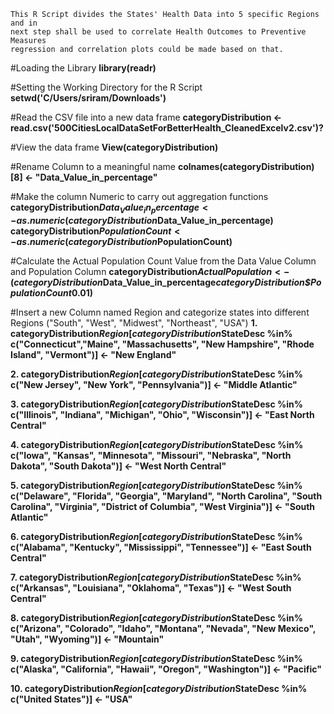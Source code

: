     This R Script divides the States' Health Data into 5 specific Regions and in 
    next step shall be used to correlate Health Outcomes to Preventive Measures
    regression and correlation plots could be made based on that.


#Loading the Library
**library(readr)**

#Setting the Working Directory for the R Script
**setwd('C/Users/sriram/Downloads')**

#Read the CSV file into a new data frame
**categoryDistribution <- read.csv('500CitiesLocalDataSetForBetterHealth_CleanedExcelv2.csv')?**

#View the data frame
**View(categoryDistribution)**

#Rename Column to a meaningful name
**colnames(categoryDistribution)[8] <- "Data_Value_in_percentage"**

#Make the column Numeric to carry out aggregation functions
**categoryDistribution$Data_Value_in_percentage <- as.numeric(categoryDistribution$Data_Value_in_percentage)
  categoryDistribution$PopulationCount <- as.numeric(categoryDistribution$PopulationCount)**

#Calculate the Actual Population Count Value from the Data Value Column and Population Column
**categoryDistribution$ActualPopulation <- (categoryDistribution$Data_Value_in_percentage*categoryDistribution$PopulationCount*0.01)**

#Insert a new Column named Region and categorize states into different Regions ("South", "West", "Midwest", "Northeast", "USA")
**1. categoryDistribution$Region[categoryDistribution$StateDesc %in% c("Connecticut","Maine",
                                                                  "Massachusetts", "New Hampshire", 
                                                                  "Rhode Island", "Vermont")] <- "New England"**

**2. categoryDistribution$Region[categoryDistribution$StateDesc %in% c("New Jersey", "New York", 
                                                                  "Pennsylvania")] <- "Middle Atlantic"**

**3. categoryDistribution$Region[categoryDistribution$StateDesc %in% c("Illinois", "Indiana", 
                                                                  "Michigan", "Ohio", 
                                                                  "Wisconsin")] <- "East North Central"**


**4. categoryDistribution$Region[categoryDistribution$StateDesc %in% c("Iowa", 
                                                                  "Kansas", "Minnesota", 
                                                                  "Missouri", "Nebraska", 
                                                                  "North Dakota", "South Dakota")] <- "West North Central"**

**5. categoryDistribution$Region[categoryDistribution$StateDesc %in% c("Delaware", "Florida", 
                                                                  "Georgia", "Maryland", 
                                                                  "North Carolina", "South Carolina", 
                                                                  "Virginia", "District of Columbia", 
                                                                  "West Virginia")] <- "South Atlantic"**


**6. categoryDistribution$Region[categoryDistribution$StateDesc %in% c("Alabama", "Kentucky",
                                                                  "Mississippi", "Tennessee")] <- "East South Central"**

**7. categoryDistribution$Region[categoryDistribution$StateDesc %in% c("Arkansas", 
                                                                  "Louisiana", "Oklahoma", "Texas")] <- "West South Central"**

**8. categoryDistribution$Region[categoryDistribution$StateDesc %in% c("Arizona", "Colorado", "Idaho", 
                                                                  "Montana", "Nevada", "New Mexico", 
                                                                  "Utah", "Wyoming")] <- "Mountain"**

**9. categoryDistribution$Region[categoryDistribution$StateDesc %in% c("Alaska", 
                                                                  "California", "Hawaii", "Oregon", 
                                                                  "Washington")] <- "Pacific"**

**10. categoryDistribution$Region[categoryDistribution$StateDesc %in% c("United States")] <- "USA"**
